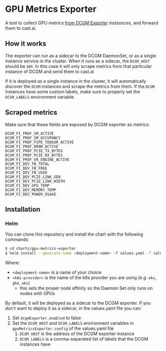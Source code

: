 # GPU Metrics Exporter

A tool to collect GPU metrics [from DCGM Exporter](https://github.com/NVIDIA/dcgm-exporter) instasnces, and forward them to cast.ai.

## How it works

The exporter can run as a sidecar to the DCGM DaemonSet, or as a single instance service in the cluster.
When it runs as a sidecar, the `DCGM_HOST` should be set. In this case it will only scrape metrics from that particular instance of DCGM and send them to cast.ai

If it is deployed as a single instance in the cluster, it will automatically discover the `DCGM` instances and scrape the metrics from them. If the `DCGM` instances have some custom labels, make sure to properly set the `DCGM_LABELS` environment variable.

## Scraped metrics

Make sure that these fields are exposed by DCGM exporter as metrics:

```
DCGM_FI_PROF_SM_ACTIVE
DCGM_FI_PROF_SM_OCCUPANCY
DCGM_FI_PROF_PIPE_TENSOR_ACTIVE
DCGM_FI_PROF_DRAM_ACTIVE
DCGM_FI_PROF_PCIE_TX_BYTES
DCGM_FI_PROF_PCIE_RX_BYTES
DCGM_FI_PROF_GR_ENGINE_ACTIVE
DCGM_FI_DEV_FB_TOTAL
DCGM_FI_DEV_FB_FREE
DCGM_FI_DEV_FB_USED
DCGM_FI_DEV_PCIE_LINK_GEN
DCGM_FI_DEV_PCIE_LINK_WIDTH
DCGM_FI_DEV_GPU_TEMP
DCGM_FI_DEV_MEMORY_TEMP
DCGM_FI_DEV_POWER_USAGE
```

## Installation

### Helm

You can clone this repository and install the chart with the following commands:
```bash
$ cd charts/gpu-metrics-exporter
$ helm install --generate-name <deployment-name> -f values.yaml -f values-<k8s-provider>.yaml .
```
Where:
* `<deployment-name>` is a name of your choice
* `<k8s-provider>` is the name of the k8s provider you are using (e.g. `eks`, `gke`, `aks`)
   * this sets the proper node affinity so the Daemon Set only runs on nodes with GPUs

By default, it will be deployed as a sidecar to the DCGM exporter. 
If you don't want to deploy it as a sidecar, in the values.yaml file you can:
1. Set `dcgmExporter.enabled` to false
2. Set the `DCGM_HOST` and `DCGM_LABELS` environment variables in `gpuMetricsExporter.config` of 
   the values.yaml file
   1. `DCGM_HOST` is the address of the DCGM exporter instance
   2. `DCGM_LABELS` is a comma-separated list of labels that the DCGM instances have

